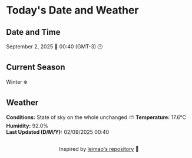  # Today's Date and Weather
    
## Date and Time
September 2, 2025 📅
00:40 (GMT-3) 🕒

## Current Season
Winter ❄️
## Weather 
**Conditions:** State of sky on the whole unchanged ⛅
**Temperature:** 17.6°C  
**Humidity:** 92.0%  
**Last Updated (D/M/Y):** 02/09/2025 00:40
##
<div align="center">Inspired by <a href="https://github.com/leimao/What-Is-The-Date-Today">leimao's repository</a> 🌱</div>
